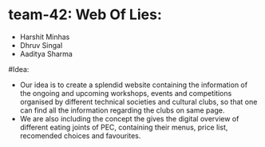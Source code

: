 # team-42: Web Of Lies: 
 - Harshit Minhas
 - Dhruv Singal
 - Aaditya Sharma

#Idea:
 - Our idea is to create a splendid website containing the information of the ongoing and upcoming workshops, events and competitions organised by different technical societies and cultural clubs, so that one can find all the information regarding the clubs on same page.
 - We are also including the concept the gives the digital overview of different eating joints of PEC, containing their menus, price list, recomended choices and favourites.

